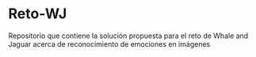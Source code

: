 # Reto-WJ
Repositorio que contiene la solución propuesta para el reto de Whale and Jaguar acerca de reconocimiento de emociones en imágenes
